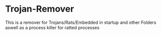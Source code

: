 # Trojan-Remover
This is a remover for Trojans/Rats/Embedded in startup and other Folders aswell as a process killer for ratted processes
